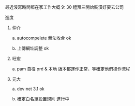 最近沒寫時間都在家工作大概 9: 30 禮拜三開始裝潢好要去公司

進度

1. 仲介

   a. autocompelete 無法收合 ok
     
   b. 上傳網址調整 ok

2. 旺宏
  
   a. pam 自檢 prd & 本地 版本都運作正常，等確定他們操作流程
   
3. 元大

   a. dev net 3.1 ok

   b. 確定白名單設置規則 進行中
